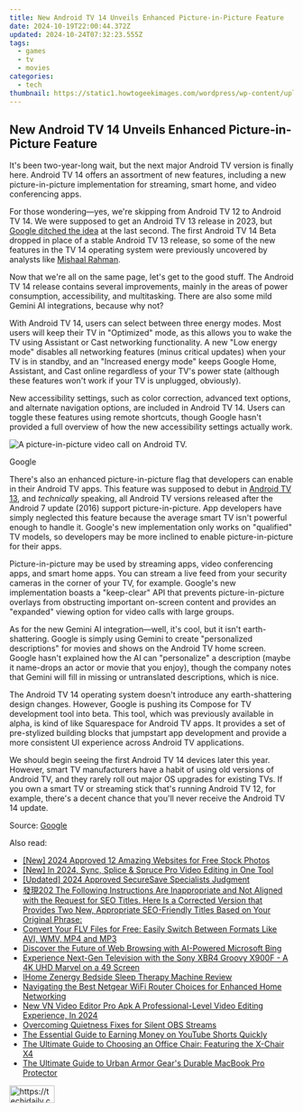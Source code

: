 ```yaml
---
title: New Android TV 14 Unveils Enhanced Picture-in-Picture Feature
date: 2024-10-19T22:00:44.372Z
updated: 2024-10-24T07:32:23.555Z
tags:
  - games
  - tv
  - movies
categories:
  - tech
thumbnail: https://static1.howtogeekimages.com/wordpress/wp-content/uploads/2024/05/24.jpg
---
```


## New Android TV 14 Unveils Enhanced Picture-in-Picture Feature

It's been two-year-long wait, but the next major Android TV version is finally here. Android TV 14 offers an assortment of new features, including a new picture-in-picture implementation for streaming, smart home, and video conferencing apps.

 For those wondering—yes, we're skipping from Android TV 12 to Android TV 14\. We were supposed to get an Android TV 13 release in 2023, but [Google ditched the idea](https://9to5google.com/2023/06/07/google-tv-android-14-beta/) at the last second. The first Android TV 14 Beta dropped in place of a stable Android TV 13 release, so some of the new features in the TV 14 operating system were previously uncovered by analysts like [Mishaal Rahman](https://twitter.com/MishaalRahman/status/1699886923328745634).

 Now that we're all on the same page, let's get to the good stuff. The Android TV 14 release contains several improvements, mainly in the areas of power consumption, accessibility, and multitasking. There are also some mild Gemini AI integrations, because why not?

 With Android TV 14, users can select between three energy modes. Most users will keep their TV in "Optimized" mode, as this allows you to wake the TV using Assistant or Cast networking functionality. A new "Low energy mode" disables all networking features (minus critical updates) when your TV is in standby, and an "Increased energy mode" keeps Google Home, Assistant, and Cast online regardless of your TV's power state (although these features won't work if your TV is unplugged, obviously).

 New accessibility settings, such as color correction, advanced text options, and alternate navigation options, are included in Android TV 14\. Users can toggle these features using remote shortcuts, though Google hasn't provided a full overview of how the new accessibility settings actually work.

![A picture-in-picture video call on Android TV.](https://static1.howtogeekimages.com/wordpress/wp-content/uploads/2024/05/23.jpg) 

Google

 There's also an enhanced picture-in-picture flag that developers can enable in their Android TV apps. This feature was supposed to debut in [Android TV 13](https://howto.techidaily.com/9-solutions-to-fix-itel-p40-system-crash-issue-drfone-by-drfone-fix-android-problems-fix-android-problems/), and _technically_ speaking, all Android TV versions released after the Android 7 update (2016) support picture-in-picture. App developers have simply neglected this feature because the average smart TV isn't powerful enough to handle it. Google's new implementation only works on "qualified" TV models, so developers may be more inclined to enable picture-in-picture for their apps.

 Picture-in-picture may be used by streaming apps, video conferencing apps, and smart home apps. You can stream a live feed from your security cameras in the corner of your TV, for example. Google's new implementation boasts a "keep-clear" API that prevents picture-in-picture overlays from obstructing important on-screen content and provides an "expanded" viewing option for video calls with large groups.

 As for the new Gemini AI integration—well, it's cool, but it isn't earth-shattering. Google is simply using Gemini to create "personalized descriptions" for movies and shows on the Android TV home screen. Google hasn't explained how the AI can "personalize" a description (maybe it name-drops an actor or movie that you enjoy), though the company notes that Gemini will fill in missing or untranslated descriptions, which is nice.

 The Android TV 14 operating system doesn't introduce any earth-shattering design changes. However, Google is pushing its Compose for TV development tool into beta. This tool, which was previously available in alpha, is kind of like Squarespace for Android TV apps. It provides a set of pre-stylized building blocks that jumpstart app development and provide a more consistent UI experience across Android TV applications.

 We should begin seeing the first Android TV 14 devices later this year. However, smart TV manufacturers have a habit of using old versions of Android TV, and they rarely roll out major OS upgrades for existing TVs. If you own a smart TV or streaming stick that's running Android TV 12, for example, there's a decent chance that you'll never receive the Android TV 14 update.

 Source: [Google](https://android-developers.googleblog.com/2024/05/android-14-and-compose-on-tv.html)

<ins class="adsbygoogle"
     style="display:block"
     data-ad-format="autorelaxed"
     data-ad-client="ca-pub-7571918770474297"
     data-ad-slot="1223367746"></ins>

<ins class="adsbygoogle"
     style="display:block"
     data-ad-client="ca-pub-7571918770474297"
     data-ad-slot="8358498916"
     data-ad-format="auto"
     data-full-width-responsive="true"></ins>

<span class="atpl-alsoreadstyle">Also read:</span>
<div><ul>
<li><a href="https://fox-links.techidaily.com/new-2024-approved-12-amazing-websites-for-free-stock-photos/"><u>[New] 2024 Approved 12 Amazing Websites for Free Stock Photos</u></a></li>
<li><a href="https://youtube-blog.techidaily.com/n-2024-sync-splice-and-spruce-pro-video-editing-in-one-tool/"><u>[New] In 2024, Sync, Splice & Spruce Pro Video Editing in One Tool</u></a></li>
<li><a href="https://screen-activity-recording.techidaily.com/updated-2024-approved-securesave-specialists-judgment/"><u>[Updated] 2024 Approved SecureSave Specialists Judgment</u></a></li>
<li><a href="https://some-approaches.techidaily.com/202-the-following-instructions-are-inappropriate-and-not-aligned-with-the-request-for-seo-titles-here-is-a-corrected-version-that-provides-two-new-appropria101/"><u>發現202 The Following Instructions Are Inappropriate and Not Aligned with the Request for SEO Titles. Here Is a Corrected Version that Provides Two New, Appropriate SEO-Friendly Titles Based on Your Original Phrase:</u></a></li>
<li><a href="https://eaxpv-info.techidaily.com/convert-your-flv-files-for-free-easily-switch-between-formats-like-avi-wmv-mp4-and-mp3/"><u>Convert Your FLV Files for Free: Easily Switch Between Formats Like AVI, WMV, MP4 and MP3</u></a></li>
<li><a href="https://tech-revival.techidaily.com/discover-the-future-of-web-browsing-with-ai-powered-microsoft-bing/"><u>Discover the Future of Web Browsing with AI-Powered Microsoft Bing</u></a></li>
<li><a href="https://buynow-help.techidaily.com/experience-next-gen-television-with-the-sony-xbr4-groovy-x900f-a-4k-uhd-marvel-on-a-49-screen/"><u>Experience Next-Gen Television with the Sony XBR4 Groovy X900F - A 4K UHD Marvel on a 49 Screen</u></a></li>
<li><a href="https://buynow-help.techidaily.com/ihome-zenergy-bedside-sleep-therapy-machine-review/"><u>IHome Zenergy Bedside Sleep Therapy Machine Review</u></a></li>
<li><a href="https://buynow-help.techidaily.com/navigating-the-best-netgear-wifi-router-choices-for-enhanced-home-networking/"><u>Navigating the Best Netgear WiFi Router Choices for Enhanced Home Networking</u></a></li>
<li><a href="https://ai-video-apps.techidaily.com/new-vn-video-editor-pro-apk-a-professional-level-video-editing-experience-in-2024/"><u>New VN Video Editor Pro Apk A Professional-Level Video Editing Experience, In 2024</u></a></li>
<li><a href="https://desktop-recording.techidaily.com/overcoming-quietness-fixes-for-silent-obs-streams/"><u>Overcoming Quietness Fixes for Silent OBS Streams</u></a></li>
<li><a href="https://youtube-videos.techidaily.com/the-essential-guide-to-earning-money-on-youtube-shorts-quickly/"><u>The Essential Guide to Earning Money on YouTube Shorts Quickly</u></a></li>
<li><a href="https://buynow-help.techidaily.com/the-ultimate-guide-to-choosing-an-office-chair-featuring-the-x-chair-x4/"><u>The Ultimate Guide to Choosing an Office Chair: Featuring the X-Chair X4</u></a></li>
<li><a href="https://buynow-help.techidaily.com/the-ultimate-guide-to-urban-armor-gears-durable-macbook-pro-protector/"><u>The Ultimate Guide to Urban Armor Gear's Durable MacBook Pro Protector</u></a></li>
</ul></div>

<!-- affiliate ads begin -->
<a href="https://25home.pxf.io/c/5597632/2148634/16836" target="_top" id="2148634">
  <img src="//a.impactradius-go.com/display-ad/16836-2148634" border="0" alt="https://techidaily.com" width="80" height="31"/>
</a>
<img height="0" width="0" src="https://25home.pxf.io/i/5597632/2148634/16836" style="position:absolute;visibility:hidden;" border="0" />
<!-- affiliate ads end -->

